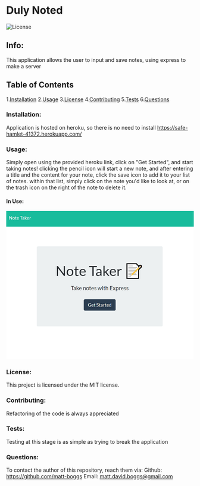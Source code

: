 # Duly Noted
 ![License](https://img.shields.io/badge/license-MIT-blue.svg)


## Info: 
This application allows the user to input and save notes, using express to make a server

## Table of Contents 
 1.[Installation](#Installation) 
 2.[Usage](#Usage) 
 3.[License](#License) 
 4.[Contributing](#Contributing) 
 5.[Tests](#Tests) 
 6.[Questions](#Questions)

### Installation:
Application is hosted on heroku, so there is no need to install
https://safe-hamlet-41372.herokuapp.com/


### Usage:
 Simply open using the provided heroku link, click on "Get Started", and start taking notes! clicking the pencil icon will start a new note, and after entering a title and the content for your note, click the save icon to add it to your list of notes. within that list, simply click on the note you'd like to look at, or on the trash icon on the right of the note to delete it.

#### In Use:
![Notes](./public/assets/images/notetaking.gif)


### License:
 This project is licensed under the MIT license.

### Contributing:
Refactoring of the code is always appreciated


### Tests:
Testing at this stage is as simple as trying to break the application

### Questions:
To contact the author of this repository, reach them via: 
Github: https://github.com/matt-boggs
Email: matt.david.boggs@gmail.com